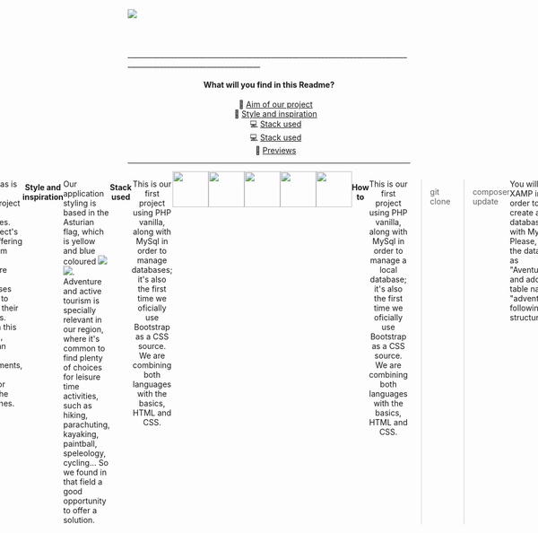<header style="display:flex; flex-direction:row;">
<div align="center">
  <img src="/logoAventurias.png">
</div>
</header>

<main>
   ___________________________________________________________________________________________________________________
  <div align="center">
  <h4 align="center">What will you find in this Readme?</h4>
  <ul type="none">
      <li>🎯 <a href="#aim"> Aim of our project</a></li>
      <li>🎨 <a href="#inspiration"> Style and inspiration</a></li>
      <li>💻 <a href="#stack"> Stack used</a></li>
      <li>💻 <a href="#stack"> Stack used</a></li>
      <li>📸 <a href="#previews"> Previews</a></li>
  </ul>
  </div>
  
 ___________________________________________________________________________________________________________________

 <div style="display:flex; justify-content:center;">
  <h4 align="center" id="aim">Aim of our project</h4>
  <p>Aventurias is our first CRUD project using databases. Our project's aim is offering a platform which adventure tourism businesses can use to manage their bookings. Through this platform, users can create appointments, but also modify or cancel the active ones.  </p>

  
  <h4 align="center" id="inspiration">Style and inspiration</h4>
  <p>Our application styling is based in the Asturian flag, which is yellow and blue coloured <img src="blueSquare.png"><img src="yellowSquare.png">. Adventure and active tourism is specially relevant in our region, where it's common to find plenty of choices for leisure time activities, such as hiking, parachuting, kayaking, paintball, speleology, cycling... So we found in that field a good opportunity to offer a solution. </p>
  
    
  <h4 align="center" id="stack">Stack used</h4>
  
  <p align="center">This is our first project using PHP vanilla, along with MySql in order to manage databases; it's also the first time we oficially use Bootstrap as a CSS source. We are combining both languages with the basics, HTML and CSS.</p>
  <br>
  <div align="center" class="logoBox" style="display: flex">
      <img src="/html-5.png" style="width: 64px">
      <img src="/css.png" style="width: 64px">
      <img src="/php.png" style="width: 64px">
      <img src="/mysql.png" style="width: 64px">
      <img src="/bootstrap.png" style="width: 64px">
  </div>
  
  <h4 align="center" id="howTo">How to</h4>
  <p align="center">This is our first project using PHP vanilla, along with MySql in order to manage a local database; it's also the first time we oficially use Bootstrap as a CSS source. We are combining both languages with the basics, HTML and CSS.</p>

   > git clone
   
   > composer update
   
   You will need XAMP in order to create a database with MySQL. Please, name the database as "Aventurias", and add a table named "adventures", following this structure: 
   
   <table>
     <thead>
       <td>id</td>
       <td>name</td>
       <td>phone</td>
       <td>email</td>              
       <td>people</td>
       <td>adventure</td>
       <td>info</td>
       <td>date_time</td>
     </thead>
       <td>1</td>
       <td>Maripili Pérez </td>
       <td>+34666666666</td>
       <td>maripili@mail.net</td>              
       <td>2</td>
       <td>Surf</td>
       <td>No sabemos nadar</td>
       <td>06/08/2022</td>
   </table>
   
  <h4 align="center" id="previews">Previews</h4>
  <p></p>
 </div>

</main>

